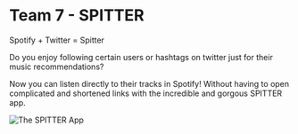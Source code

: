 Team 7 - SPITTER
==============

Spotify + Twitter = Spitter

Do you enjoy following certain users or hashtags on twitter just for their music recommendations? 

Now you can listen directly to their tracks in Spotify! Without having to open complicated and shortened links with the incredible and gorgous SPITTER app. 


![The SPITTER App](https://raw.github.com/CreunaAB/ctcTeam7/master/spitter/docs/img/screenshot.png)

